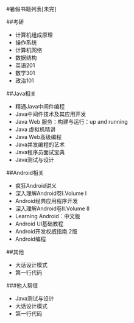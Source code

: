 #暑假书籍列表[未完]

##考研

- 计算机组成原理
- 操作系统
- 计算机网络
- 数据结构
- 英语201
- 数学301
- 政治101

##Java相关

- 精通Java中间件编程
- Java中间件技术及其应用开发
- Java Web 服务：构建与运行：up and running
- Java 虚拟机精讲
- Java Web高级编程
- Java并发编程的艺术
- Java程序员面试宝典
- Java测试与设计


##Android相关

- 疯狂Android讲义
- 深入理解Android卷I.Volume I
- Android经典应用程序开发
- 深入理解Android卷II.Volume II
- Learning Android：中文版
- Android UI基础教程
- Android开发权威指南.2版
- Android编程

##其他

- 大话设计模式
- 第一行代码

###他人帮借

- Java测试与设计
- 大话设计模式
- 第一行代码
